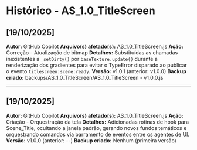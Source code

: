 # Histórico - AS_1.0_TitleScreen

## [19/10/2025]
**Autor:** GitHub Copilot
**Arquivo(s) afetado(s):** AS_1.0_TitleScreen.js
**Ação:** Correção - Atualização de bitmap
**Detalhes:** Substituídas as chamadas inexistentes a `_setDirty()` por
`baseTexture.update()` durante a renderização dos gradientes para evitar o
TypeError disparado ao publicar o evento `titlescreen:scene:ready`.
**Versão:** v1.0.1 (anterior: v1.0.0)
**Backup criado:** backups/AS_1.0_TitleScreen/AS_1.0_TitleScreen - v1.0.0.js

---

## [19/10/2025]
**Autor:** GitHub Copilot
**Arquivo(s) afetado(s):** AS_1.0_TitleScreen.js
**Ação:** Criação - Orquestração da tela
**Detalhes:** Adicionadas rotinas de hook para Scene_Title, ocultando a janela
padrão, gerando novos fundos temáticos e orquestrando comandos via barramento
de eventos entre os agentes de UI.
**Versão:** v1.0.0 (anterior: --)
**Backup criado:** Nenhum (primeira versão)
